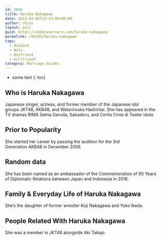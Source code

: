 ```yaml
---
id: 2016
title: Haruka Nakagawa
date: 2012-04-05T12:13:04+00:00
author: chito
layout: post
guid: https://ukdataservers.com/haruka-nakagawa/
permalink: /04/05/haruka-nakagawa
tags:
  - Husband
  - Wife
  - Boyfriend
  - Girlfriend
category: Marriage Guides
---
```


* some text
{: toc}


## Who is  Haruka Nakagawa
                  
                  
                  
Japanese singer, actress, and former member of the Japanese idol groups JKT48, AKB48, and Watarirouka Hashiritai. She has appeared in the TV dramas BIMA Satria Garuda, Sabadoru, and Cerita Cinta di Teater Idola.
                  
                
                
                
## Prior to Popularity 
                  
                  
                  
She started her career by passing the audition for the 3rd Generation AKB48 in December 2006.
                  
                
                
                
## Random data 
                  
                  
                  
She has been named as an ambassador of the Commemoration of 60 Years of Diplomatic Relations between Japan and Indonesia in 2018.
                  
                
                
                
## Family & Everyday Life of Haruka Nakagawa
                  
                  
                  
She&#8217;s the daughter of former wrestler Koji Nakagawa and Yoko Ikeda.
                  
                
                
                
## People Related With  Haruka Nakagawa
                  
                  
                  
She was a member in JKT48 alongside Aki Takajo.
                  
                
              
            
          
          
          
    
    
  
